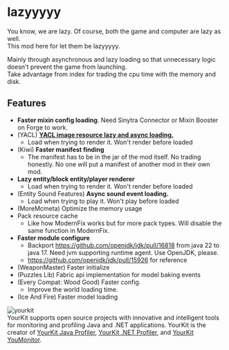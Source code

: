 # lazyyyyy
  
You know, we are lazy. Of course, both the game and computer are lazy as well.  
This mod here for let them be lazyyyyy.  
  
Mainly through asynchronous and lazy loading so that unnecessary logic doesn't prevent the game from launching.  
Take advantage from index for trading the cpu time with the memory and disk.  

## Features
- **Faster mixin config loading**. Need Sinytra Connector or Mixin Booster on Forge to work.
- (YACL) [**YACL image resource lazy and async loading.** ](https://github.com/isXander/YetAnotherConfigLib/issues/218)
    - Load when trying to render it. Won't render before loaded
- (Kiwi) **Faster manifest finding**
    - The manifest has to be in the jar of the mod itself. No trading honestly. No one will put a manifest of another mod in their own mod.
- **Lazy entity/block entity/player renderer**
    - Load when trying to render it. Won't render before loaded
- (Entity Sound Features) **Async sound event loading.**
    - Load when trying to play it. Won't play before loaded
- (MoreMcmeta) Optimize the memory usage
- Pack resource cache
    - Like how ModernFix works but for more pack types. Will disable the same function in ModernFix.
- **Faster module configure**
    - Backport https://github.com/openjdk/jdk/pull/16818 from java 22 to java 17. Need jvm supporting runtime agent. Use OpenJDK, please.
    - https://github.com/openjdk/jdk/pull/15926 for reference
- (WeaponMaster) Faster initialize
- (Puzzles Lib) Fabric api implementation for model baking events
- (Every Compat: Wood Good) Faster config.
  - Improve the world loading time.
- (Ice And Fire) Faster model loading

![yourkit](https://www.yourkit.com/images/yklogo.png)  
YourKit supports open source projects with innovative and intelligent tools
for monitoring and profiling Java and .NET applications.
YourKit is the creator of <a href="https://www.yourkit.com/java/profiler/">YourKit Java Profiler</a>,
<a href="https://www.yourkit.com/dotnet-profiler/">YourKit .NET Profiler</a>,
and <a href="https://www.yourkit.com/youmonitor/">YourKit YouMonitor</a>.
